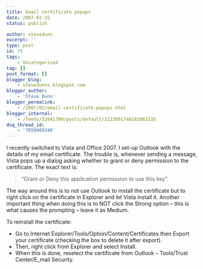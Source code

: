 ```yaml
---
title: Email certificate popups
date: 2007-02-25
status: publish

author: stevedunn
excerpt: ''
type: post
id: 75
tags:
    - Uncategorised
tag: []
post_format: []
blogger_blog:
    - stevedunns.blogspot.com
blogger_author:
    - 'Steve Dunn'
blogger_permalink:
    - /2007/02/email-certificate-popups.html
blogger_internal:
    - /feeds/32841709/posts/default/3223891746282861535
dsq_thread_id:
    - '7859009340'
---
```

I recently switched to Vista and Office 2007. I set-up Outlook with the details of my email certificate. The trouble is, whenever sending a message, Vista pops up a dialog asking whether to grant or deny permission to the certificate. The exact text is:

> “Grant or Deny this application permission to use this key”.

The way around this is to not use Outlook to install the certificate but to right click on the certificate in Explorer and let Vista install it. Another important thing when doing this is to NOT click the Strong option – this is what causes the prompting – leave it as Medium.

To reinstall the certificate:

- Go to Internet Explorer/Tools/Option/Content/Certificates then Export your certificate (checking the box to delete it after export).
- Then, right click from Explorer and select Install.
- When this is done, reselect the certificate from Outlook – Tools/Trust Center/E\_mail Security.
